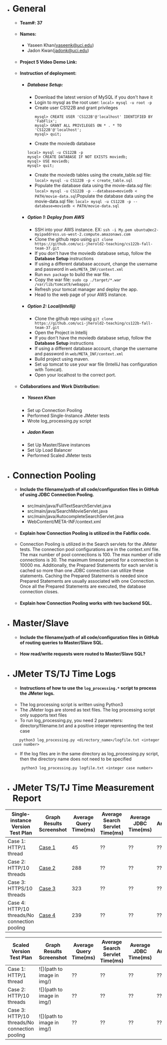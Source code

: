 - # General
    - #### Team#: 37

    - #### Names:
      - Yaseen Khan(yaseenk@uci.edu)
      - Jadon Kwan(jadonk@uci.edu)

    - #### Project 5 Video Demo Link:

    - #### Instruction of deployment:
      - ##### Database Setup:
        - Download the latest version of MySQL if you don't have it 
        - Login to mysql as the root user: ```local> mysql -u root -p```
        - Create user CS122B and grant privileges
          ```
          mysql> CREATE USER 'CS122B'@'localhost' IDENTIFIED BY 'FabFlix';
          mysql> GRANT ALL PRIVILEGES ON * . * TO 'CS122B'@'localhost';
          mysql> quit;
          ```
        - Create the moviedb database
        ```
        local> mysql -u CS122B -p
        mysql> CREATE DATABASE IF NOT EXISTS moviedb;
        mysql> USE moviedb;
        mysql> quit;
        ```
        - Create the moviedb tables using the create_table.sql file: ```local> mysql -u CS122B -p < create_table.sql```
        - Populate the database data using the movie-data.sql file: ```local> mysql -u CS122B -p --database=moviedb < PATH/movie-data.sql```Populate the database data using the movie-data.sql file: ```local> mysql -u CS122B -p --database=moviedb < PATH/movie-data.sql```
      - ##### Option 1: Deploy from AWS
        - SSH into your AWS instance. EX: ```ssh -i My.pem ubuntu@ec2-myipaddress.us-west-2.compute.amazonaws.com```
        - Clone the github repo using ```git clone https://github.com/uci-jherold2-teaching/cs122b-fall-team-37.git```
        - If you don't have the moviedb database setup, follow the **Database Setup** instructions
        - If using a different database account, change the username and password in ```web/META_INF/context.xml```
        - Run ```mvn package``` to build the war file.
        - Copy the war file: ```sudo cp ./target/*.war /var/lib/tomcat9/webapps/```
        - Refresh your tomcat manager and deploy the app.
        - Head to the web page of your AWS instance.
      - ##### Option 2: Local(Intellij)
        - Clone the github repo using ```git clone https://github.com/uci-jherold2-teaching/cs122b-fall-team-37.git```
        - Open the Project in Intellij
        - If you don't have the moviedb database setup, follow the **Database Setup** instructions
        - If using a different database account, change the username and password in ```web/META_INF/context.xml```
        - Build project using maven.
        - Set up tomcat to use your war file (IntelliJ has configuration with Tomcat).
        - Open your localhost to the correct port.

    - #### Collaborations and Work Distribution:
      - ##### Yaseen Khan
      - Set up Connection Pooling
      - Performed Single-Instance JMeter tests
      - Wrote log_processing.py script
      - ##### Jadon Kwan
      - Set Up Master/Slave instances
      - Set Up Load Balancer
      - Performed Scaled JMeter tests


- # Connection Pooling
    - #### Include the filename/path of all code/configuration files in GitHub of using JDBC Connection Pooling.
      - src/main/java/FullTextSearchServlet.java
      - src/main/java/SearchMovieServlet.java
      - src/main/java/AutocompleteSearchServlet.java
      - WebContent/META-INF/context.xml

    - #### Explain how Connection Pooling is utilized in the Fabflix code.
    - Connection Pooling is utilized in the Search servlets for the JMeter tests. The connection pool configurations are in the context.xml file. The max number of pool connections is 100. The max number of idle connections is 30. The maximum timeout period for a connection is 10000 ms. Additionally, the Prepared Statements for each servlet is cached so more than one JDBC connection can utilize these statements. Caching the Prepared Statements is needed since Prepared Statements are usually associated with one Connection. Once all the Prepared Statements are executed, the database connection closes.

    - #### Explain how Connection Pooling works with two backend SQL.


- # Master/Slave
    - #### Include the filename/path of all code/configuration files in GitHub of routing queries to Master/Slave SQL.

    - #### How read/write requests were routed to Master/Slave SQL?


- # JMeter TS/TJ Time Logs
    - #### Instructions of how to use the `log_processing.*` script to process the JMeter logs.
    - The log processing script is written using Python3
    - The JMeter logs are stored as text files. The log processing script only supports text files
    - To run log_processing.py, you need 2 parameters: directory/filename.txt and a positive integer representing the test case
     ```
        python3 log_processing.py <directory_name>/logfile.txt <integer case number>
     ```
    - If the log files are in the same directory as log_processing.py script, then the directory name does not need to be specified
    ```
        python3 log_processing.py logfile.txt <integer case number>
    ```


- # JMeter TS/TJ Time Measurement Report

| **Single-instance Version Test Plan**          | **Graph Results Screenshot**                                   | **Average Query Time(ms)** | **Average Search Servlet Time(ms)** | **Average JDBC Time(ms)** | **Analysis** |
|------------------------------------------------|----------------------------------------------------------------|----------------------------|-------------------------------------|---------------------------|--------------|
| Case 1: HTTP/1 thread                          | [Case 1](JMeter/graph_results/Single-Instance-Test-Case-1.png) | 45                         | ??                                  | ??                        | ??           |
| Case 2: HTTP/10 threads                        | [Case 2](JMeter/graph_results/Single-Instance-Test-Case-2.png) | 288                        | ??                                  | ??                        | ??           |
| Case 3: HTTPS/10 threads                       | [Case 3](JMeter/graph_results/Single-Instance-Test-Case-3.png) | 323                        | ??                                  | ??                        | ??           |
| Case 4: HTTP/10 threads/No connection pooling  | [Case 4](JMeter/graph_results/Single-Instance-Test-Case-4.png) | 239                        | ??                                  | ??                        | ??           |

| **Scaled Version Test Plan**                   | **Graph Results Screenshot** | **Average Query Time(ms)** | **Average Search Servlet Time(ms)** | **Average JDBC Time(ms)** | **Analysis** |
|------------------------------------------------|------------------------------|----------------------------|-------------------------------------|---------------------------|--------------|
| Case 1: HTTP/1 thread                          | ![](path to image in img/)   | ??                         | ??                                  | ??                        | ??           |
| Case 2: HTTP/10 threads                        | ![](path to image in img/)   | ??                         | ??                                  | ??                        | ??           |
| Case 3: HTTP/10 threads/No connection pooling  | ![](path to image in img/)   | ??                         | ??                                  | ??                        | ??           |

